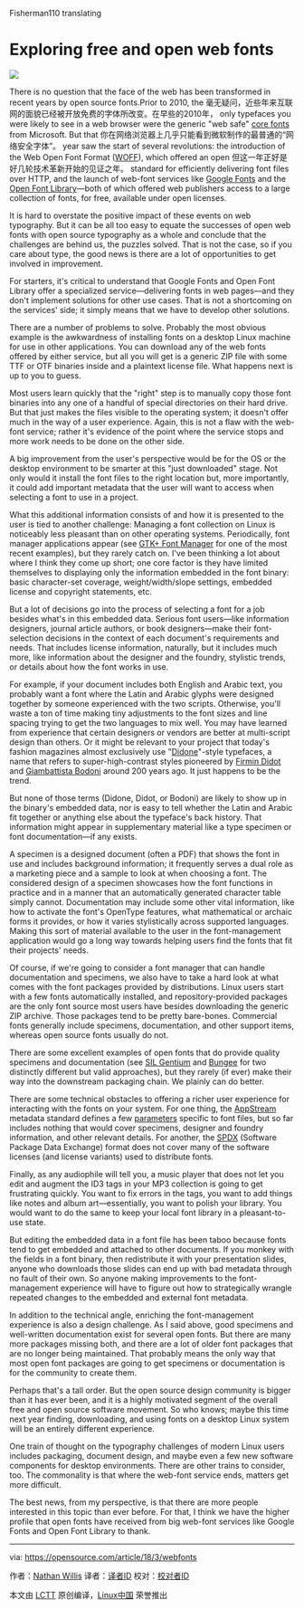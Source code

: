 Fisherman110 translating

Exploring free and open web fonts
======

![](https://opensource.com/sites/default/files/styles/image-full-size/public/lead-images/osdc-lead-docdish-yellow-typewriter-keys.png?itok=0sPgIdMG)

There is no question that the face of the web has been transformed in recent years by open source fonts.Prior to 2010, the
毫无疑问，近些年来互联网的面貌已经被开放免费的字体所改变。在早些的2010年，
only typefaces you were likely to see in a web browser were the generic "web safe" [core fonts][1] from Microsoft. But that 
你在网络浏览器上几乎只能看到微软制作的最普通的“网络安全字体”。
year saw the start of several revolutions: the introduction of the Web Open Font Format ([WOFF][2]), which offered an open 
但这一年正好是好几轮技术革新开始的见证之年。
standard for efficiently delivering font files over HTTP, and the launch of web-font services like [Google Fonts][3] and the [Open Font Library][4]—both of which offered web publishers access to a large collection of fonts, for free, available under open licenses.

It is hard to overstate the positive impact of these events on web typography. But it can be all too easy to equate the successes of open web fonts with open source typography as a whole and conclude that the challenges are behind us, the puzzles solved. That is not the case, so if you care about type, the good news is there are a lot of opportunities to get involved in improvement.

For starters, it's critical to understand that Google Fonts and Open Font Library offer a specialized service—delivering fonts in web pages—and they don't implement solutions for other use cases. That is not a shortcoming on the services' side; it simply means that we have to develop other solutions.

There are a number of problems to solve. Probably the most obvious example is the awkwardness of installing fonts on a desktop Linux machine for use in other applications. You can download any of the web fonts offered by either service, but all you will get is a generic ZIP file with some TTF or OTF binaries inside and a plaintext license file. What happens next is up to you to guess.

Most users learn quickly that the "right" step is to manually copy those font binaries into any one of a handful of special directories on their hard drive. But that just makes the files visible to the operating system; it doesn't offer much in the way of a user experience. Again, this is not a flaw with the web-font service; rather it's evidence of the point where the service stops and more work needs to be done on the other side.

A big improvement from the user's perspective would be for the OS or the desktop environment to be smarter at this "just downloaded" stage. Not only would it install the font files to the right location but, more importantly, it could add important metadata that the user will want to access when selecting a font to use in a project.

What this additional information consists of and how it is presented to the user is tied to another challenge: Managing a font collection on Linux is noticeably less pleasant than on other operating systems. Periodically, font manager applications appear (see [GTK+ Font Manager][5] for one of the most recent examples), but they rarely catch on. I've been thinking a lot about where I think they come up short; one core factor is they have limited themselves to displaying only the information embedded in the font binary: basic character-set coverage, weight/width/slope settings, embedded license and copyright statements, etc.

But a lot of decisions go into the process of selecting a font for a job besides what's in this embedded data. Serious font users—like information designers, journal article authors, or book designers—make their font-selection decisions in the context of each document's requirements and needs. That includes license information, naturally, but it includes much more, like information about the designer and the foundry, stylistic trends, or details about how the font works in use.

For example, if your document includes both English and Arabic text, you probably want a font where the Latin and Arabic glyphs were designed together by someone experienced with the two scripts. Otherwise, you'll waste a ton of time making tiny adjustments to the font sizes and line spacing trying to get the two languages to mix well. You may have learned from experience that certain designers or vendors are better at multi-script design than others. Or it might be relevant to your project that today's fashion magazines almost exclusively use "[Didone][6]"-style typefaces, a name that refers to super-high-contrast styles pioneered by [Firmin Didot][7] and [Giambattista Bodoni][8] around 200 years ago. It just happens to be the trend.

But none of those terms (Didone, Didot, or Bodoni) are likely to show up in the binary's embedded data, nor is easy to tell whether the Latin and Arabic fit together or anything else about the typeface's back history. That information might appear in supplementary material like a type specimen or font documentation—if any exists.

A specimen is a designed document (often a PDF) that shows the font in use and includes background information; it frequently serves a dual role as a marketing piece and a sample to look at when choosing a font. The considered design of a specimen showcases how the font functions in practice and in a manner that an automatically generated character table simply cannot. Documentation may include some other vital information, like how to activate the font's OpenType features, what mathematical or archaic forms it provides, or how it varies stylistically across supported languages. Making this sort of material available to the user in the font-management application would go a long way towards helping users find the fonts that fit their projects' needs.

Of course, if we're going to consider a font manager that can handle documentation and specimens, we also have to take a hard look at what comes with the font packages provided by distributions. Linux users start with a few fonts automatically installed, and repository-provided packages are the only font source most users have besides downloading the generic ZIP archive. Those packages tend to be pretty bare-bones. Commercial fonts generally include specimens, documentation, and other support items, whereas open source fonts usually do not.

There are some excellent examples of open fonts that do provide quality specimens and documentation (see [SIL Gentium][9] and [Bungee][10] for two distinctly different but valid approaches), but they rarely (if ever) make their way into the downstream packaging chain. We plainly can do better.

There are some technical obstacles to offering a richer user experience for interacting with the fonts on your system. For one thing, the [AppStream][11] metadata standard defines a few [parameters][12] specific to font files, but so far includes nothing that would cover specimens, designer and foundry information, and other relevant details. For another, the [SPDX][13] (Software Package Data Exchange) format does not cover many of the software licenses (and license variants) used to distribute fonts.

Finally, as any audiophile will tell you, a music player that does not let you edit and augment the ID3 tags in your MP3 collection is going to get frustrating quickly. You want to fix errors in the tags, you want to add things like notes and album art—essentially, you want to polish your library. You would want to do the same to keep your local font library in a pleasant-to-use state.

But editing the embedded data in a font file has been taboo because fonts tend to get embedded and attached to other documents. If you monkey with the fields in a font binary, then redistribute it with your presentation slides, anyone who downloads those slides can end up with bad metadata through no fault of their own. So anyone making improvements to the font-management experience will have to figure out how to strategically wrangle repeated changes to the embedded and external font metadata.

In addition to the technical angle, enriching the font-management experience is also a design challenge. As I said above, good specimens and well-written documentation exist for several open fonts. But there are many more packages missing both, and there are a lot of older font packages that are no longer being maintained. That probably means the only way that most open font packages are going to get specimens or documentation is for the community to create them.

Perhaps that's a tall order. But the open source design community is bigger than it has ever been, and it is a highly motivated segment of the overall free and open source software movement. So who knows; maybe this time next year finding, downloading, and using fonts on a desktop Linux system will be an entirely different experience.

One train of thought on the typography challenges of modern Linux users includes packaging, document design, and maybe even a few new software components for desktop environments. There are other trains to consider, too. The commonality is that where the web-font service ends, matters get more difficult.

The best news, from my perspective, is that there are more people interested in this topic than ever before. For that, I think we have the higher profile that open fonts have received from big web-font services like Google Fonts and Open Font Library to thank.


--------------------------------------------------------------------------------

via: https://opensource.com/article/18/3/webfonts

作者：[Nathan Willis][a]
译者：[译者ID](https://github.com/译者ID)
校对：[校对者ID](https://github.com/校对者ID)

本文由 [LCTT](https://github.com/LCTT/TranslateProject) 原创编译，[Linux中国](https://linux.cn/) 荣誉推出

[a]:https://opensource.com/users/n8willis
[1]:https://en.wikipedia.org/wiki/Core_fonts_for_the_Web
[2]:https://en.wikipedia.org/wiki/Web_Open_Font_Format
[3]:https://fonts.google.com/
[4]:https://fontlibrary.org/
[5]:https://fontmanager.github.io/
[6]:https://en.wikipedia.org/wiki/Didone_(typography)
[7]:https://en.wikipedia.org/wiki/Firmin_Didot
[8]:https://en.wikipedia.org/wiki/Giambattista_Bodoni
[9]:https://software.sil.org/gentium/
[10]:https://djr.com/bungee/
[11]:https://www.freedesktop.org/wiki/Distributions/AppStream/
[12]:https://www.freedesktop.org/software/appstream/docs/sect-Metadata-Fonts.html
[13]:https://spdx.org/
